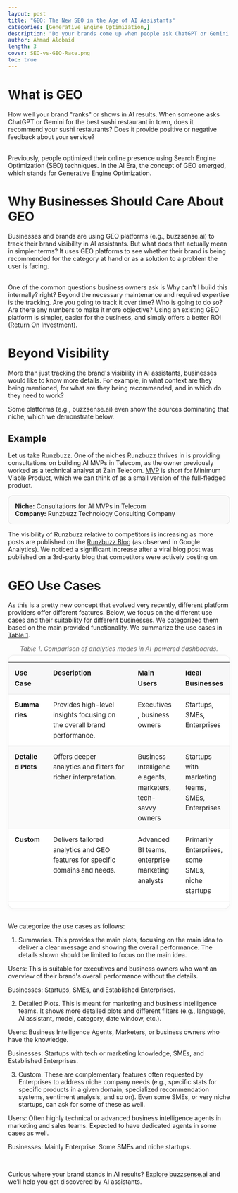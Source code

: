 ```yaml
---
layout: post
title: "GEO: The New SEO in the Age of AI Assistants"
categories: [Generative Engine Optimization,]
description: "Do your brands come up when people ask ChatGPT or Gemini for products or services like yours? Is your brand getting ignored? This new field, called Generative Engine Optimization (GEO), focuses on optimizing your content so it's suggested by different AI Assistants. We cover what GEO is and what to expect from GEO platforms like buzzsense.ai. We present different use cases and an example of tracking visibility on GEO platforms."
author: Ahmad Alobaid
length: 3
cover: SEO-vs-GEO-Race.png
toc: true
---
```



# What is GEO
How well your brand "ranks" or shows in AI results. When someone asks ChatGPT or Gemini for the best sushi restaurant in town, does it recommend your sushi restaurants? Does it provide positive or negative feedback about your service? 

<br>
Previously, people optimized their online presence using Search Engine Optimization (SEO) techniques. In the AI Era, the concept of GEO emerged, which stands for Generative Engine Optimization. 


# Why Businesses Should Care About GEO
Businesses and brands are using GEO platforms (e.g., buzzsense.ai) to track their brand visibility in AI assistants. But what does that actually mean in simpler terms? It uses GEO platforms to see whether their brand is being recommended for the category at hand or as a solution to a problem the user is facing. 

<br>
One of the common questions business owners ask is Why can't I build this internally? right? 
Beyond the necessary maintenance and required expertise is the tracking. Are you going to track it over time? Who is going to do so? Are there any numbers to make it more objective? Using an existing GEO platform is simpler, easier for the business, and simply offers a better ROI (Return On Investment).


# Beyond Visibility
More than just tracking the brand's visibility in AI assistants, businesses would like to know more details. For example, in what context are they being mentioned, for what are they being recommended, and in which do they need to work?  

Some platforms (e.g., buzzsense.ai) even show the sources dominating that niche, which we demonstrate below. 


## Example
Let us take Runzbuzz. One of the niches Runzbuzz thrives in is providing consultations on building AI MVPs in Telecom, as the owner previously worked as a technical analyst at Zain Telecom. [MVP](https://en.wikipedia.org/wiki/Minimum_viable_product) is short for Minimum Viable Product, which we can think of as a small version of the full-fledged product. 


<div style="border: 1px solid #ddd; border-radius: 10px; padding: 15px; background-color: #f9f9f9; margin: 1em 0;">
  <strong>Niche:</strong> Consultations for AI MVPs in Telecom<br>
  <strong>Company:</strong> Runzbuzz Technology Consulting Company
</div>









<!--
# Company Visibility Over Time

Runzbuzz’s visibility increases gradually, then surges mid-year.
-->
<div style="max-width:800px;margin:auto;">
  <canvas id="visibilityChart" height="120"></canvas>
</div>

<script src="https://cdn.jsdelivr.net/npm/chart.js@4"></script>
<script>
const colors = {
  runzbuzz: "#019fe3",     // prominent blue
  compA: "#9CA3AF",        // grey (neutral)
  compB: "#9CA3AF",        // grey (neutral)
  //compB: "#93C5FD",        // light blue
};

const ctx = document.getElementById("visibilityChart").getContext("2d");

// Blue gradient under Runzbuzz line
const gradient = (() => {
  const g = ctx.createLinearGradient(0, 0, 0, 300);
  g.addColorStop(0, "rgba(37, 99, 235, 0.25)"); // #2563EB at 25%
  g.addColorStop(1, "rgba(37, 99, 235, 0.03)");
  return g;
})();

new Chart(ctx, {
  type: "line",
  data: {
    labels: ["Jan","Feb","Mar","Apr","May","Jun","Jul","Aug","Sep","Oct","Nov","Dec"],
    datasets: [
      {
        label: "Runzbuzz",
        data: [10,12,14,17,20,24,55,60,65,70,74,78],
        borderColor: colors.runzbuzz,
        backgroundColor: gradient,
        fill: true,
        borderWidth: 3,
        tension: 0.25
      },
      {
        label: "Competitor A",
        data: [22,23,24,26,24,22,19,23,27,33,34,35],
        borderColor: colors.compA,
        borderWidth: 2,
        tension: 0.2
      },
      {
        label: "Competitor B",
        data: [18,19,21,22,22,23,24,25,26,26,27,28],
        borderColor: colors.compB,
        borderWidth: 2,
        tension: 0.2
      }
    ]
  },
  options: {
    responsive: true,
    plugins: {
      legend: { position: "top" },
      title: { display: true, text: "Visibility vs Time" }
    },
    scales: { y: { beginAtZero: true, grid:{display:false} }, 
    		x: {grid:{display:false}} }
  }
});
</script>



















The visibility of Runzbuzz relative to competitors is increasing as more posts are published on the [Runzbuzz Blog](https://blog.runzbuzz.com) (as observed in Google Analytics). We noticed a significant increase after a viral blog post was published on a 3rd-party blog that competitors were actively posting on. 





# GEO Use Cases
As this is a pretty new concept that evolved very recently, different platform providers offer different features. Below, we focus on the different use cases and their suitability for different businesses. We categorized them based on the main provided functionality. We summarize the use cases in [Table 1](#table-1-geo-usecases).


<p id="table-1-geo-usecases" style="font-style:italic; color:#666; text-align:center; margin-bottom:6px;">
Table 1. Comparison of analytics modes in AI-powered dashboards.
</p>

<div class="nice-table" style="overflow-x:auto; border:1px solid #eaeaea; border-radius:12px; background:#fff; box-shadow:0 2px 10px rgba(0,0,0,.03);">
  <style>
    .nice-table table{border-collapse:separate;border-spacing:0;width:100%;font-size:15px;line-height:1.55}
    .nice-table th,.nice-table td{padding:12px 14px;border-bottom:1px solid #eee;vertical-align:top}
    .nice-table thead th{
      position:sticky; top:0; /* sticks if container scrolls vertically */
      background:#f7f7f8; text-align:left; font-weight:700;
      border-bottom:1px solid #e6e6e6; letter-spacing:.2px
    }
    .nice-table tbody tr:nth-child(even){background:#fafafa}
    .nice-table tbody tr:hover{background:#f5faff}
    .nice-table strong{font-weight:700}
    .nice-table th:nth-child(1){width:20%}
    .nice-table th:nth-child(2){width:48%}
    .nice-table th:nth-child(3){width:26%}
    .nice-table th:nth-child(4){width:26%}
    .nice-table td{word-break:break-word}
    @media (max-width: 720px){
      .nice-table table{font-size:14px}
      .nice-table th,.nice-table td{padding:10px 12px}
    }
  </style>

  <table>
    <thead>
      <tr>
        <th><strong>Use Case</strong></th>
        <th><strong>Description</strong></th>
        <th><strong>Main Users</strong></th>
        <th><strong>Ideal Businesses</strong></th>
      </tr>
    </thead>
    <tbody>
      <tr>
        <td><strong>Summaries</strong></td>
        <td>Provides high-level insights focusing on the overall brand performance.</td>
        <td>Executives, business owners</td>
        <td>Startups, SMEs, Enterprises</td>
      </tr>
      <tr>
        <td><strong>Detailed Plots</strong></td>
        <td>Offers deeper analytics and filters for richer interpretation.</td>
        <td>Business Intelligence agents, marketers, tech-savvy owners</td>
        <td>Startups with marketing teams, SMEs, Enterprises</td>
      </tr>
      <tr>
        <td><strong>Custom</strong></td>
        <td>Delivers tailored analytics and GEO features for specific domains and needs.</td>
        <td>Advanced BI teams, enterprise marketing analysts</td>
        <td>Primarily Enterprises, some SMEs, niche startups</td>
      </tr>
    </tbody>
  </table>
</div>

<br>

We categorize the use cases as follows:

1. Summaries. This provides the main plots, focusing on the main idea to deliver a clear message and showing the overall performance. The details shown should be limited to focus on the main idea. 

Users: This is suitable for executives and business owners who want an overview of their brand's overall performance without the details. 

Businesses: Startups, SMEs, and Established Enterprises. 


2. Detailed Plots. This is meant for marketing and business intelligence teams. It shows more detailed plots and different filters (e.g., language, AI assistant, model, category, date window, etc.). 

Users: Business Intelligence Agents, Marketers, or business owners who have the knowledge.

Businesses: Startups with tech or marketing knowledge, SMEs, and Established Enterprises.  


3. Custom. These are complementary features often requested by Enterprises to address niche company needs (e.g., specific stats for specific products in a given domain, specialized recommendation systems, sentiment analysis, and so on). Even some SMEs, or very niche startups, can ask for some of these as well. 

Users: Often highly technical or advanced business intelligence agents in marketing and sales teams. Expected to have dedicated agents in some cases as well.

Businesses: Mainly Enterprise. Some SMEs and niche startups.


<br>

Curious where your brand stands in AI results? [Explore buzzsense.ai](https://www.buzzsense.ai/) and we’ll help you get discovered by AI assistants.



